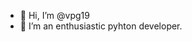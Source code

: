 - 👋 Hi, I’m @vpg19
- 👀 I’m an enthusiastic pyhton developer.


<!---
vpg19/vpg19 is a ✨ special ✨ repository because its `README.md` (this file) appears on your GitHub profile.
You can click the Preview link to take a look at your changes.
--->

